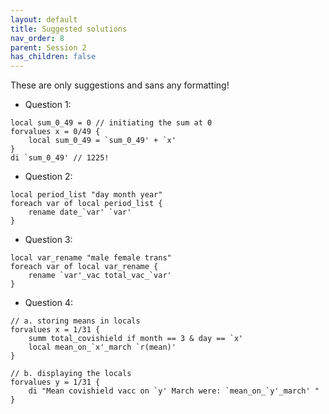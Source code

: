 ```yaml
---
layout: default
title: Suggested solutions
nav_order: 8
parent: Session 2
has_children: false
---
```


These are only suggestions and sans any formatting!

- Question 1:

```
local sum_0_49 = 0 // initiating the sum at 0
forvalues x = 0/49 {
	local sum_0_49 = `sum_0_49' + `x'
}
di `sum_0_49' // 1225!
```

- Question 2:

```
local period_list "day month year"
foreach var of local period_list {
	rename date_`var' `var'
}
```

- Question 3:

```
local var_rename "male female trans"
foreach var of local var_rename {
	rename `var'_vac total_vac_`var'
}
```

- Question 4:

```
// a. storing means in locals
forvalues x = 1/31 {
	summ total_covishield if month == 3 & day == `x'
	local mean_on_`x'_march `r(mean)'
}

// b. displaying the locals
forvalues y = 1/31 {
	di "Mean covishield vacc on `y' March were: `mean_on_`y'_march' "
}
```